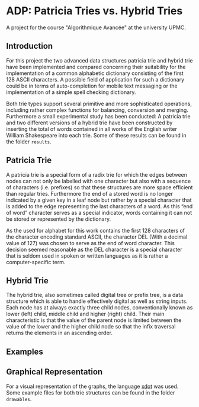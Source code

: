 # ADP: Patricia Tries vs. Hybrid Tries
A project for the course "Algorithmique Avancée" at the university UPMC.

## Introduction
For this project the two advanced data structures patricia trie and hybrid trie have been implemented and compared
concerning their suitability for the implementation of a common alphabetic dictionary consisting of the first
128 ASCII characters. A possible field of application for such a dictionary could be in terms of auto-completion
for mobile text messaging or the implementation of a simple spell checking dictionary.

Both trie types support several primitive and more sophisticated operations, including rather complex functions
for balancing, conversion and merging. Furthermore a small experimental study has been conducted: A patricia trie
and two different versions of a hybrid trie have been constructed by inserting the total of words contained
in all works of the English writer William Shakespeare into each trie. Some of these results can be found in
the folder ```results```.

## Patricia Trie
A patricia trie is a special form of a radix trie for which the edges between nodes can not only be labelled with
one character but also with a sequence of characters (i.e. prefixes) so that these structures are more space
efficient than regular tries. Furthermore the end of a stored word is no longer indicated by a given key in
a leaf node but rather by a special character that is added to the edge representing the last characters of a word.
As this “end of word” character serves as a special indicator, words containing it can not be stored or represented
by the dictionary.

As the used for alphabet for this work contains the first 128 characters of the character encoding standard ASCII,
the character DEL (With a decimal value of 127) was chosen to serve as the end of word character. This decision
seemed reasonable as the DEL character is a special character that is seldom used in spoken or written languages
as it is rather a computer-specific term.

## Hybrid Trie
The hybrid trie, also sometimes called digital tree or prefix tree, is a data structure which is able to handle
effectively  digital as well as string inputs. Each node has at always exactly three child nodes, conventionally
known as lower (left) child, middle child and higher (right) child. Their main characteristic is that the value of
the parent node is limited between the value of the lower and the higher child node so that the infix traversal
returns the elements in an ascending order.

## Examples


## Graphical Representation
For a visual representation of the graphs, the language [xdot](https://github.com/jrfonseca/xdot.py) was used. Some example files for both trie structures can be found in the folder ```drawables```.





